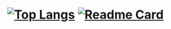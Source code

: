 
# [![Top Langs](https://github-readme-stats.vercel.app/api/top-langs/?username=MikeCase&theme=transparent)](https://github.com/MikeCase) [![Readme Card](https://github-readme-stats.vercel.app/api?username=MikeCase&show_icons=true&theme=transparent)](https://github.com/MikeCase/)
